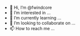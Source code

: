 - 👋 Hi, I’m @fwindcore
- 👀 I’m interested in ...
- 🌱 I’m currently learning ...
- 💞️ I’m looking to collaborate on ...
- 📫 How to reach me ...

<!---
fwindcore/fwindcore is a ✨ special ✨ repository because its `README.md` (this file) appears on your GitHub profile.
You can click the Preview link to take a look at your changes.
--->
